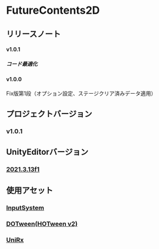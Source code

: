 # FutureContents2D
## リリースノート
#### v1.0.1
##### コード最適化
#### v1.0.0
Fix版第1段（オプション設定、ステージクリア済みデータ適用）
## プロジェクトバージョン
### v1.0.1
## UnityEditorバージョン
### [2021.3.13f1](https://unity.com/releases/editor/whats-new/2021.3.13)
## 使用アセット
### [InputSystem](https://forpro.unity3d.jp/unity_pro_tips/2021/05/20/1957/)
### [DOTween(HOTween v2)](https://assetstore.unity.com/packages/tools/animation/dotween-hotween-v2-27676)
### [UniRx](https://kingmo.jp/kumonos/unirx-unitask-upm-import/)
